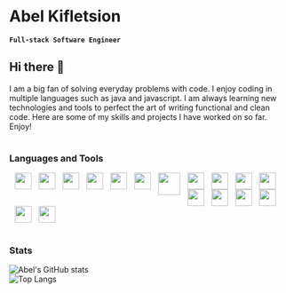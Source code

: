 # Abel Kifletsion

**`Full-stack Software Engineer`**

## Hi there 👋

I am a big fan of solving everyday problems with code. I enjoy coding in multiple languages such as java and javascript. I am always learning new technologies and tools to perfect the art of writing functional and clean code. Here are some of my skills and projects I have worked on so far.
Enjoy!

#

### Languages and Tools

<img align="left" style="padding-left:10px" width=30px src="https://cdn.jsdelivr.net/gh/devicons/devicon/icons/java/java-original-wordmark.svg" />
<img align="left" style="padding-left:10px" width=30px src="https://cdn.jsdelivr.net/gh/devicons/devicon/icons/spring/spring-original-wordmark.svg" />
<img align="left" style="padding-left:10px" width=30px src="https://cdn.jsdelivr.net/gh/devicons/devicon/icons/javascript/javascript-original.svg" />
<img align="left" style="padding-left:10px" width=30px src="https://cdn.jsdelivr.net/gh/devicons/devicon/icons/python/python-original.svg" />  
<img align="left" style="padding-left:10px" width=30px src="https://cdn.jsdelivr.net/gh/devicons/devicon/icons/react/react-original-wordmark.svg" />
<img align="left" style="padding-left:10px" width=30px src="https://cdn.jsdelivr.net/gh/devicons/devicon/icons/redux/redux-original.svg" />
<img align="left" style="padding-left:10px" width=40px src="https://cdn.jsdelivr.net/gh/devicons/devicon/icons/nodejs/nodejs-original-wordmark.svg" />
<img align="left" style="padding-left:10px" width=30px src="https://cdn.jsdelivr.net/gh/devicons/devicon/icons/express/express-original-wordmark.svg" />
<img align="left" style="padding-left:10px" width=30px src="https://cdn.jsdelivr.net/gh/devicons/devicon/icons/postgresql/postgresql-original-wordmark.svg" />
<img align="left" style="padding-left:10px" width=30px src="https://cdn.jsdelivr.net/gh/devicons/devicon/icons/html5/html5-original-wordmark.svg" />
<img align="left" style="padding-left:10px" width=30px src="https://cdn.jsdelivr.net/gh/devicons/devicon/icons/css3/css3-original-wordmark.svg" />
<img align="left" style="padding-left:10px" width=30px src="https://cdn.jsdelivr.net/gh/devicons/devicon/icons/mongodb/mongodb-original-wordmark.svg" />
<img align="left" style="padding-left:10px" width=30px src="https://cdn.jsdelivr.net/gh/devicons/devicon/icons/docker/docker-original-wordmark.svg" />
<img align="left" style="padding-left:10px" width=30px src="https://cdn.jsdelivr.net/gh/devicons/devicon/icons/amazonwebservices/amazonwebservices-original-wordmark.svg" />
<img align="left" style="padding-left:10px" width=30px src="https://cdn.jsdelivr.net/gh/devicons/devicon/icons/git/git-original-wordmark.svg" />
<img align="left" style="padding-left:10px" width=30px src="https://cdn.jsdelivr.net/gh/devicons/devicon/icons/linux/linux-original.svg" />
<img style="padding-left:10px" width=30px src="https://cdn.jsdelivr.net/gh/devicons/devicon/icons/jenkins/jenkins-original.svg" />

#

### Stats

![Abel's GitHub stats](https://github-readme-stats.vercel.app/api?username=abelfish&show_icons=true&theme=radical)  
![Top Langs](https://github-readme-stats.vercel.app/api/top-langs/?username=abelfish&hide=css&layout=compact&theme=radical)

